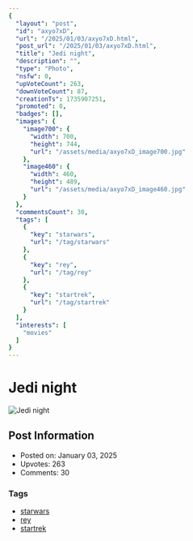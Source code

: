 ```yaml
---
{
  "layout": "post",
  "id": "axyo7xD",
  "url": "/2025/01/03/axyo7xD.html",
  "post_url": "/2025/01/03/axyo7xD.html",
  "title": "Jedi night",
  "description": "",
  "type": "Photo",
  "nsfw": 0,
  "upVoteCount": 263,
  "downVoteCount": 87,
  "creationTs": 1735907251,
  "promoted": 0,
  "badges": [],
  "images": {
    "image700": {
      "width": 700,
      "height": 744,
      "url": "/assets/media/axyo7xD_image700.jpg"
    },
    "image460": {
      "width": 460,
      "height": 489,
      "url": "/assets/media/axyo7xD_image460.jpg"
    }
  },
  "commentsCount": 30,
  "tags": [
    {
      "key": "starwars",
      "url": "/tag/starwars"
    },
    {
      "key": "rey",
      "url": "/tag/rey"
    },
    {
      "key": "startrek",
      "url": "/tag/startrek"
    }
  ],
  "interests": [
    "movies"
  ]
}
---
```


# Jedi night

![Jedi night](/assets/media/axyo7xD_image700.jpg)

## Post Information

- Posted on: January 03, 2025
- Upvotes: 263
- Comments: 30

### Tags

- [starwars](/tag/starwars)
- [rey](/tag/rey)
- [startrek](/tag/startrek)
